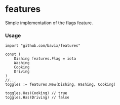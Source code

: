 # features

Simple implementation of the flags feature.

### Usage

```golang
import "github.com/bavix/features"

const (
    Dishing features.Flag = iota
    Washing
    Cooking
    Driving
)
//...
toggles := features.New(Dishing, Washing, Cooking)

toggles.Has(Cooking) // true
toggles.Has(Driving) // false
```
